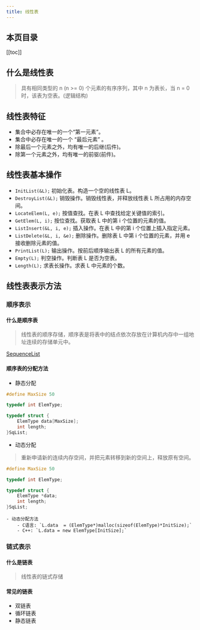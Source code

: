 ```yaml
---
title: 线性表
---
```


## 本页目录

[[toc]]

## 什么是线性表

> 具有相同类型的 n (n >= 0) 个元素的有序序列，其中 n 为表长，当 n = 0 时，该表为空表。(逻辑结构)

## 线性表特征

-   集合中必存在唯一的一个“第一元素”。
-   集合中必存在唯一的一个 “最后元素” 。
-   除最后一个元素之外，均有唯一的后继(后件)。
-   除第一个元素之外，均有唯一的前驱(前件)。

## 线性表基本操作

-   `InitList(&L);` 初始化表。构造一个空的线性表 L。
-   `DestroyList(&L);` 销毁操作。销毁线性表，并释放线性表 L 所占用的内存空间。
-   `LocateElem(L, e);` 按值查找。在表 L 中查找给定关键值的索引。
-   `GetElem(L, i);` 按位查找。获取表 L 中的第 i 个位置的元素的值。
-   `ListInsert(&L, i, e);` 插入操作。在表 L 中的第 i 个位置上插入指定元素。
-   `ListDelete(&L, i, &e);` 删除操作。删除表 L 中第 i 个位置的元素，并用 e 接收删除元素的值。
-   `PrintList(L);` 输出操作。按前后顺序输出表 L 的所有元素的值。
-   `Empty(L);` 判空操作。判断表 L 是否为空表。
-   `Length(L);` 求表长操作。求表 L 中元素的个数。

## 线性表表示方法

### 顺序表示

#### 什么是顺序表

> 线性表的顺序存储，顺序表是将表中的结点依次存放在计算机内存中一组地址连续的存储单元中。

[SequenceList](/algorithmanddatastructure/SequenceList)

#### 顺序表的分配方法

-   静态分配

```c
#define MaxSize 50

typedef int ElemType;

typedef struct {
    ElemType data[MaxSize];
    int length;
}SqList;
```

-   动态分配

> 重新申请新的连续内存空间，并把元素转移到新的空间上，释放原有空间。

```c
#define MaxSize 50

typedef int ElemType;

typedef struct {
    ElemType *data;
    int length;
}SqList;
```

    - 动态分配方法
        - C语言: `L.data  = (ElemType*)malloc(sizeof(ElemType)*InitSize);`
        - C++: `L.data = new ElemType[InitSize];`

### 链式表示

#### 什么是链表

> 线性表的链式存储

#### 常见的链表

-   双链表
-   循环链表
-   静态链表

<Valine />
